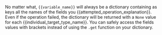 No matter what, ```{{variable_name}}``` will always be a dictionary containing as keys all the names of the 
fields you {{attempted_operation_explanation}}. 
Even if the operation failed, the dictionary will be returned with a ```None``` value for each 
{{individual_target_type_name}}.
You can safely access the fields values with brackets instead of using the ```.get``` function on your dictionary.
